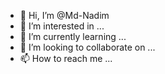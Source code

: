 - 👋 Hi, I’m @Md-Nadim
- 👀 I’m interested in ...
- 🌱 I’m currently learning ...
- 💞️ I’m looking to collaborate on ...
- 📫 How to reach me ...

<!---
Md-Nadim/Md-Nadim is a ✨ special ✨ repository because its `README.md` (this file) appears on your GitHub profile.
You can click the Preview link to take a look at your changes.
--->
